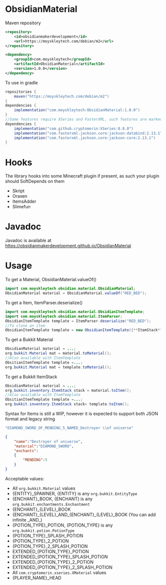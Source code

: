 # ObsidianMaterial

Maven repository
```xml
<repository>
    <id>obsidianmakerdevelopment</id>
    <url>https://moyskleytech.com/debian/m2</url>
</repository>
```
```xml
<dependency>
    <groupId>com.moyskleytech</groupId>
    <artifactId>ObsidianMaterial</artifactId>
    <version>1.0.0</version>
</dependency>
```
To use in gradle
```gradle
repositories {
    maven("https://moyskleytech.com/debian/m2")
}
dependencies {
    implementation("com.moyskleytech:ObsidianMaterial:1.0.0")
}
//Some features require XSeries and FasterXML, such features are marked in Javadoc
dependencies {
    implementation("com.github.cryptomorin:XSeries:8.8.0")
    implementation("com.fasterxml.jackson.core:jackson-databind:2.13.1")
    implementation("com.fasterxml.jackson.core:jackson-core:2.13.1")
}
```
# Hooks
The library hooks into some Minecraft plugin if present, as such your plugin should SoftDepends on them
- Skript
- Oraxen
- ItemsAdder
- Slimefun

# Javadoc
Javadoc is available at https://obsidianmakerdevelopment.github.io/ObsidianMaterial

# Usage
To get a Material, ObsidianMaterial.valueOf()
```java
import com.moyskleytech.obsidian.material.ObsidianMaterial;
ObsidianMaterial material = ObsidianMaterial.valueOf("RED_BED");
```
To get a Item, ItemParser.deserialize()
```java
import com.moyskleytech.obsidian.material.ObsidianItemTemplate;
import com.moyskleytech.obsidian.material.ItemParser;
ObsidianItemTemplate template = ItemParser.deserialize("RED_BED");
//To clone an item
ObsidianItemTemplate template = new ObsidianItemTemplate({**ItemStack**});
```


To get a Bukkit Material
```java
ObsidianMaterial material = ...;
org.bukkit.Material mat = material.toMaterial();
//Also available with ItemTemplate
ObsitianItemTemplate template =...;
org.bukkit.Material mat = template.toMaterial();
```
To get a Bukkit ItemStack
```java
ObsidianMaterial material = ...;
org.bukkit.inventory.ItemStack stack = material.toItem();
//Also available with ItemTemplate
ObsitianItemTemplate template =...;
org.bukkit.inventory.ItemStack stack= template.toItem();
```

Syntax for Items is still a WIP, however it is expected to support both JSON format and legacy string 
```java
"DIAMOND_SWORD_OF_MENDING_5_NAMED_Destroyer \\of universe"
```
```json
{
    "name":"Destroyer of universe",
    "material":"DIAMOND_SWORD",
    "enchants":
    { 
        "MENDING":5
    }
}
```

Acceptable values:
 - All `org.bukkit.Material` values
 - {ENTITY}_SPAWNER, {ENTITY} is any `org.bukkit.EntityType`
 - {ENCHANT}_BOOK, {ENCHANT} is any `org.bukkit.enchantments.Enchantment`
 - {ENCHANT}_{LEVEL}_BOOK
 - {ENCHANT}_{LEVEL}_AND\_{ENCHANT}\_{LEVEL}_BOOK (You can add infinite _AND\_)
 - {POTION_TYPE}_POTION, {POTION_TYPE} is any `org.bukkit.potion.PotionType`
 - {POTION_TYPE}_SPLASH_POTION
 - {POTION_TYPE}_2_POTION
 - {POTION_TYPE}_2_SPLASH_POTION
 - EXTENDED_{POTION_TYPE}_POTION
 - EXTENDED_{POTION_TYPE}_SPLASH_POTION
 - EXTENDED_{POTION_TYPE}_2_POTION
 - EXTENDED_{POTION_TYPE}_2_SPLASH_POTION
 - All `com.cryptomorin.xseries.XMaterial` values
 - {PLAYER_NAME}_HEAD